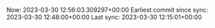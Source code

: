 Now: 2023-03-30 12:56:03.309297+00:00 Earliest commit since sync: 2023-03-30 12:48:00+00:00 Last sync: 2023-03-30 12:15:01+00:00
